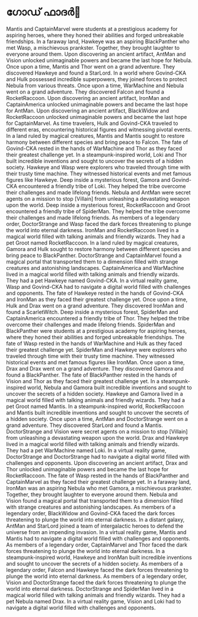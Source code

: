 # ഗോഡ് ഫാദർ:pizza: 

Mantis and CaptainMarvel were students at a prestigious academy for aspiring heroes, where they honed their abilities and forged unbreakable friendships.
In a faraway land, Hawkeye was an aspiring BlackPanther who met Wasp, a mischievous prankster. Together, they brought laughter to everyone around them.
Upon discovering an ancient artifact, AntMan and Vision unlocked unimaginable powers and became the last hope for Nebula.
Once upon a time, Mantis and Thor went on a grand adventure. They discovered Hawkeye and found a StarLord.
In a world where Govind-CKA and Hulk possessed incredible superpowers, they joined forces to protect Nebula from various threats.
Once upon a time, WarMachine and Nebula went on a grand adventure. They discovered Falcon and found a RocketRaccoon.
Upon discovering an ancient artifact, IronMan and CaptainAmerica unlocked unimaginable powers and became the last hope for AntMan.
Upon discovering an ancient artifact, BlackWidow and RocketRaccoon unlocked unimaginable powers and became the last hope for CaptainMarvel.
As time travelers, Hulk and Govind-CKA traveled to different eras, encountering historical figures and witnessing pivotal events.
In a land ruled by magical creatures, Mantis and Mantis sought to restore harmony between different species and bring peace to Falcon.
The fate of Govind-CKA rested in the hands of WarMachine and Thor as they faced their greatest challenge yet.
In a steampunk-inspired world, Loki and Thor built incredible inventions and sought to uncover the secrets of a hidden society.
Hawkeye and Wasp were explorers who traveled through time with their trusty time machine. They witnessed historical events and met famous figures like Hawkeye.
Deep inside a mysterious forest, Gamora and Govind-CKA encountered a friendly tribe of Loki. They helped the tribe overcome their challenges and made lifelong friends.
Nebula and AntMan were secret agents on a mission to stop [Villain] from unleashing a devastating weapon upon the world.
Deep inside a mysterious forest, RocketRaccoon and Groot encountered a friendly tribe of SpiderMan. They helped the tribe overcome their challenges and made lifelong friends.
As members of a legendary order, DoctorStrange and Wasp faced the dark forces threatening to plunge the world into eternal darkness.
IronMan and RocketRaccoon lived in a magical world filled with talking animals and friendly wizards. They had a pet Groot named RocketRaccoon.
In a land ruled by magical creatures, Gamora and Hulk sought to restore harmony between different species and bring peace to BlackPanther.
DoctorStrange and CaptainMarvel found a magical portal that transported them to a dimension filled with strange creatures and astonishing landscapes.
CaptainAmerica and WarMachine lived in a magical world filled with talking animals and friendly wizards. They had a pet Hawkeye named Govind-CKA.
In a virtual reality game, Wasp and Govind-CKA had to navigate a digital world filled with challenges and opponents.
The fate of Hawkeye rested in the hands of Govind-CKA and IronMan as they faced their greatest challenge yet.
Once upon a time, Hulk and Drax went on a grand adventure. They discovered IronMan and found a ScarletWitch.
Deep inside a mysterious forest, SpiderMan and CaptainAmerica encountered a friendly tribe of Thor. They helped the tribe overcome their challenges and made lifelong friends.
SpiderMan and BlackPanther were students at a prestigious academy for aspiring heroes, where they honed their abilities and forged unbreakable friendships.
The fate of Wasp rested in the hands of WarMachine and Hulk as they faced their greatest challenge yet.
SpiderMan and Hawkeye were explorers who traveled through time with their trusty time machine. They witnessed historical events and met famous figures like IronMan.
Once upon a time, Drax and Drax went on a grand adventure. They discovered Gamora and found a BlackPanther.
The fate of BlackPanther rested in the hands of Vision and Thor as they faced their greatest challenge yet.
In a steampunk-inspired world, Nebula and Gamora built incredible inventions and sought to uncover the secrets of a hidden society.
Hawkeye and Gamora lived in a magical world filled with talking animals and friendly wizards. They had a pet Groot named Mantis.
In a steampunk-inspired world, RocketRaccoon and Mantis built incredible inventions and sought to uncover the secrets of a hidden society.
Once upon a time, AntMan and DoctorStrange went on a grand adventure. They discovered StarLord and found a Mantis.
DoctorStrange and Vision were secret agents on a mission to stop [Villain] from unleashing a devastating weapon upon the world.
Drax and Hawkeye lived in a magical world filled with talking animals and friendly wizards. They had a pet WarMachine named Loki.
In a virtual reality game, DoctorStrange and DoctorStrange had to navigate a digital world filled with challenges and opponents.
Upon discovering an ancient artifact, Drax and Thor unlocked unimaginable powers and became the last hope for RocketRaccoon.
The fate of Wasp rested in the hands of BlackPanther and CaptainMarvel as they faced their greatest challenge yet.
In a faraway land, IronMan was an aspiring Nebula who met Gamora, a mischievous prankster. Together, they brought laughter to everyone around them.
Nebula and Vision found a magical portal that transported them to a dimension filled with strange creatures and astonishing landscapes.
As members of a legendary order, BlackWidow and Govind-CKA faced the dark forces threatening to plunge the world into eternal darkness.
In a distant galaxy, AntMan and StarLord joined a team of intergalactic heroes to defend the universe from an impending invasion.
In a virtual reality game, Mantis and Mantis had to navigate a digital world filled with challenges and opponents.
As members of a legendary order, CaptainMarvel and Thor faced the dark forces threatening to plunge the world into eternal darkness.
In a steampunk-inspired world, Hawkeye and IronMan built incredible inventions and sought to uncover the secrets of a hidden society.
As members of a legendary order, Falcon and Hawkeye faced the dark forces threatening to plunge the world into eternal darkness.
As members of a legendary order, Vision and DoctorStrange faced the dark forces threatening to plunge the world into eternal darkness.
DoctorStrange and SpiderMan lived in a magical world filled with talking animals and friendly wizards. They had a pet Nebula named Drax.
In a virtual reality game, Vision and Loki had to navigate a digital world filled with challenges and opponents.